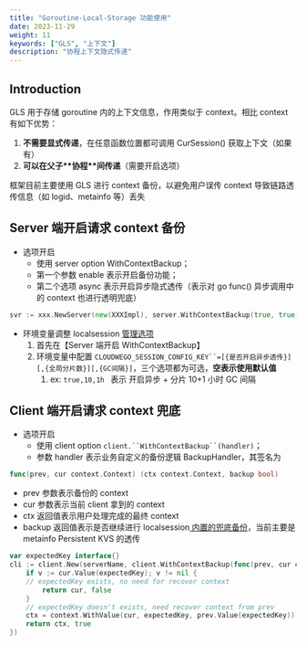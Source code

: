 ```yaml
---
title: "Goroutine-Local-Storage 功能使用"
date: 2023-11-29
weight: 11
keywords: ["GLS", "上下文"]
description: "协程上下文隐式传递"
---
```


## Introduction

GLS 用于存储 goroutine 内的上下文信息，作用类似于 context。相比 context 有如下优势：

1. **不需要显式传递**，在任意函数位置都可调用 CurSession() 获取上下文（如果有）
2. **可以在父子\*\***协程\***\*间传递**（需要开启选项）

框架目前主要使用 GLS 进行 context 备份，以避免用户误传 context 导致链路透传信息（如 logid、metainfo 等）丢失

## Server 端开启请求 context 备份

- 选项开启
  - 使用 server option WithContextBackup；
  - 第一个参数 enable 表示开启备份功能；
  - 第二个选项 async 表示开启异步隐式透传（表示对 go func() 异步调用中的 context 也进行透明兜底）

```go
svr := xxx.NewServer(new(XXXImpl), server.WithContextBackup(true, true))

```

- 环境变量调整 localsession [管理选项](https://github.com/cloudwego/localsession/blob/main/manager.go#L24)
  1. 首先在【Server 端开启 WithContextBackup】
  2. 环境变量中配置 `CLOUDWEGO_SESSION_CONFIG_KEY``=[{是否开启异步透传}][,{全局分片数}][,{GC间隔}]`，三个选项都为可选，**空表示使用默认值**
     1. ex: `true,10,1h ` 表示 开启异步 + 分片 10+1 小时 GC 间隔

## Client 端开启请求 context 兜底

- 选项开启
  - 使用 client option `client.``WithContextBackup``(handler)`；
  - 参数 handler 表示业务自定义的备份逻辑 BackupHandler，其签名为

```go
func(prev, cur context.Context) (ctx context.Context, backup bool)

```

- prev 参数表示备份的 context
- cur 参数表示当前 client 拿到的 context
- ctx 返回值表示用户处理完成的最终 context
- backup 返回值表示是否继续进行 localsession[ 内置的兜底备份](https://github.com/cloudwego/localsession/blob/main/backup/metainfo.go#L54)，当前主要是 metainfo Persistent KVS 的透传

```go
var expectedKey interface{}
cli := client.New(serverName, client.WithContextBackup(func(prev, cur context.Context) (ctx context.Context, backup bool) {
    if v := cur.Value(expectedKey); v != nil {
    // expectedKey exists, no need for recover context
        return cur, false
    }
    // expectedKey doesn't exists, need recover context from prev
    ctx = context.WithValue(cur, expectedKey, prev.Value(expectedKey))
    return ctx, true
})

```
